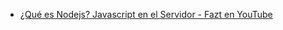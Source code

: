 * [¿Qué es Nodejs? Javascript en el Servidor - Fazt en YouTube](https://www.youtube.com/watch?v=WgSc1nv_4Gw)

